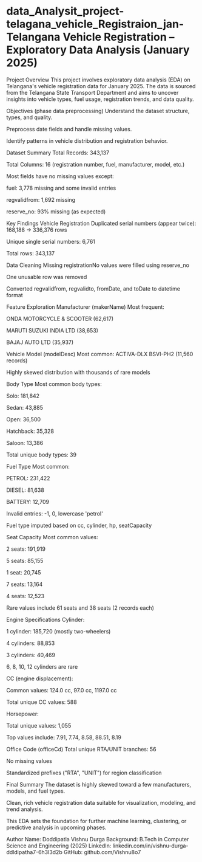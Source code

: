 # data_Analysit_project-telagana_vehicle_Registraion_jan-Telangana Vehicle Registration – Exploratory Data Analysis (January 2025)
Project Overview
This project involves exploratory data analysis (EDA) on Telangana's vehicle registration data for January 2025. The data is sourced from the Telangana State Transport Department and aims to uncover insights into vehicle types, fuel usage, registration trends, and data quality.

Objectives (phase data preprocessing)
Understand the dataset structure, types, and quality.

Preprocess date fields and handle missing values.

Identify patterns in vehicle distribution and registration behavior.

Dataset Summary
Total Records: 343,137

Total Columns: 16 (registration number, fuel, manufacturer, model, etc.)

Most fields have no missing values except:

fuel: 3,778 missing and some invalid entries

regvalidfrom: 1,692 missing

reserve_no: 93% missing (as expected)

Key Findings
Vehicle Registration
Duplicated serial numbers (appear twice): 168,188 → 336,376 rows

Unique single serial numbers: 6,761

Total rows: 343,137

Data Cleaning
Missing registrationNo values were filled using reserve_no

One unusable row was removed

Converted regvalidfrom, regvalidto, fromDate, and toDate to datetime format

Feature Exploration
Manufacturer (makerName)
Most frequent:

ONDA MOTORCYCLE & SCOOTER (62,617)

MARUTI SUZUKI INDIA LTD (38,653)

BAJAJ AUTO LTD (35,937)

Vehicle Model (modelDesc)
Most common: ACTIVA-DLX BSVI-PH2 (11,560 records)

Highly skewed distribution with thousands of rare models

Body Type
Most common body types:

Solo: 181,842

Sedan: 43,885

Open: 36,500

Hatchback: 35,328

Saloon: 13,386

Total unique body types: 39

Fuel Type
Most common:

PETROL: 231,422

DIESEL: 81,638

BATTERY: 12,709

Invalid entries: -1, 0, lowercase 'petrol'

Fuel type imputed based on cc, cylinder, hp, seatCapacity

Seat Capacity
Most common values:

2 seats: 191,919

5 seats: 85,155

1 seat: 20,745

7 seats: 13,164

4 seats: 12,523

Rare values include 61 seats and 38 seats (2 records each)

Engine Specifications
Cylinder:

1 cylinder: 185,720 (mostly two-wheelers)

4 cylinders: 88,853

3 cylinders: 40,469

6, 8, 10, 12 cylinders are rare

CC (engine displacement):

Common values: 124.0 cc, 97.0 cc, 1197.0 cc

Total unique CC values: 588

Horsepower:

Total unique values: 1,055

Top values include: 7.91, 7.74, 8.58, 88.51, 8.19

Office Code (officeCd)
Total unique RTA/UNIT branches: 56

No missing values

Standardized prefixes ("RTA", "UNIT") for region classification

Final Summary
The dataset is highly skewed toward a few manufacturers, models, and fuel types.

Clean, rich vehicle registration data suitable for visualization, modeling, and trend analysis.

This EDA sets the foundation for further machine learning, clustering, or predictive analysis in upcoming phases.

Author
Name: Doddipatla Vishnu Durga
Background: B.Tech in Computer Science and Engineering (2025)
LinkedIn: linkedin.com/in/vishnu-durga-ddldipatha7-6h3l3d2b
GitHub: github.com/Vishnu8o7

